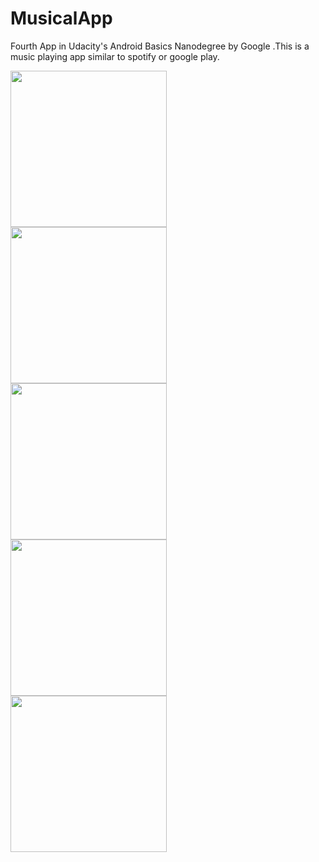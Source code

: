 # MusicalApp
Fourth App in Udacity's Android Basics Nanodegree by Google .This is a music playing app similar to spotify or google play.


<img src="https://user-images.githubusercontent.com/29801319/44474540-8bed9d80-a650-11e8-87bd-e51e89cfb531.png" width="250" heigth="450" align="left">

<img src="https://user-images.githubusercontent.com/29801319/44474541-8c863400-a650-11e8-98da-b1ccae4259d9.png" width="250" heigth="450" align="left">

<img src="https://user-images.githubusercontent.com/29801319/44474542-8c863400-a650-11e8-9845-309e7652e5b6.png" width="250" heigth="450" align="left">

<img src="https://user-images.githubusercontent.com/29801319/44474546-8d1eca80-a650-11e8-94fc-d4aeb93ecac0.png" width="250" heigth="450" align="left">

<img src="https://user-images.githubusercontent.com/29801319/44474548-8d1eca80-a650-11e8-9b08-00d869b134fc.png" width="250" heigth="450" align="left">
